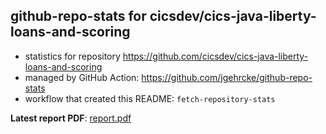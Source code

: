 ## github-repo-stats for cicsdev/cics-java-liberty-loans-and-scoring

- statistics for repository https://github.com/cicsdev/cics-java-liberty-loans-and-scoring
- managed by GitHub Action: https://github.com/jgehrcke/github-repo-stats
- workflow that created this README: `fetch-repository-stats`

**Latest report PDF**: [report.pdf](https://github.com/cicsdev/repo-stats/raw/reports/cicsdev/cics-java-liberty-loans-and-scoring/latest-report/report.pdf)

